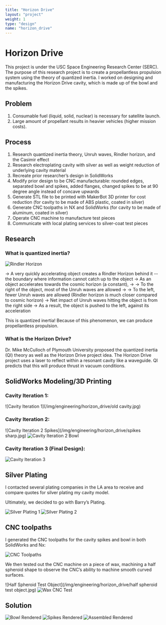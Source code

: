 ```yaml
---
title: "Horizon Drive"
layout: "project"
weight: 1
type: "design"
name: "horizon_drive"
---
```


# Horizon Drive

This project is under the USC Space Engineering Research Center (SERC). The purpose of this research project is to create a propellantless propulsion system using the theory of quantized inertia. I worked on designing and manufacturing the Horizon Drive cavity, which is made up of the bowl and the spikes.

## Problem

1) Consumable fuel (liquid, solid, nuclear) is necessary for satellite launch.
2) Large amount of propellant results in heavier vehicles (higher mission costs).


## Process

1) Research quantized inertia theory, Unruh waves, Rindler horizon, and the Casimir effect
2) Research electroplating cavity with silver as well as weight reduction of underlying cavity material
3) Recreate prior researcher’s design in SolidWorks
4) Modify prior design to be CNC manufacturable: rounded edges, separated bowl and spikes, added flanges, changed spikes to be at 90 degree angle instead of concave upwards
5) Generate STL file to be printed with MakerBot 3D printer for cost reduction (for cavity to be made of ABS plastic, coated in silver)
6) Generate CNC toolpaths in NX and SolidWorks (for cavity to be made of aluminum, coated in silver)
7) Operate CNC machine to manufacture test pieces
8) Communicate with local plating services to silver-coat test pieces

## Research

### What is quantized inertia?

![Rindler Horizon](/img/rindler.jpg)


→ A very quickly accelerating object creates a Rindler Horizon behind it -- the boundary where information cannot catch up to the object
→ As an object accelerates towards the cosmic horizon (a constant),
→ → To the right of the object, most of the Unruh waves are allowed
→ → To the left, fewer Unruh waves are allowed (Rindler horizon is much closer compared to cosmic horizon)
→ Net impact of Unruh waves hitting the object is from the right side
→ As a result, the object is pushed to the left, against its acceleration

This is quantized inertia! Because of this phenomenon, we can produce propellantless propulsion.


### What is the Horizon Drive?

Dr. Mike McCulloch of Plymouth University proposed the quantized inertia (QI) theory as well as the Horizon Drive project idea. The Horizon Drive project uses a laser to reflect within a resonant cavity like a waveguide. QI predicts that this will produce thrust in vacuum conditions.


## SolidWorks Modeling/3D Printing


### Cavity Iteration 1:
![Cavity Iteration 1](/img/engineering/horizon_drive/old cavity.jpg)


### Cavity Iteration 2:
![Cavity Iteration 2 Spikes](/img/engineering/horizon_drive/spikes sharp.jpg)
![Cavity Iteration 2 Bowl](/img/engineering/horizon_drive/bowl.jpg)



### Cavity Iteration 3 (Final Design):
![Cavity Iteration 3](/img/engineering/horizon_drive/cavityfinal.png)


## Silver Plating

I contacted several plating companies in the LA area to receive and compare quotes for silver plating my cavity model.

Ultimately, we decided to go with Barry’s Plating.

![Silver Plating 1](/img/IMG_3671.jpg)
![Silver Plating 2](/img/IMG_3672.jpg)

## CNC toolpaths

I generated the CNC toolpaths for the cavity spikes and bowl in both SolidWorks and Nx:

![CNC Toolpaths](/img/cnc.png)


We then tested out the CNC machine on a piece of wax, machining a half spheroid shape to observe the CNC’s ability to machine smooth curved surfaces.


![Half Spheroid Test Object](/img/engineering/horizon_drive/half spheroid test object.jpg)
![Wax CNC Test](/img/wax.png)

## Solution

![Bowl Rendered](/img/bowlrendered.png)
![Spikes Rendered](/img/spikesrendered.png)
![Assembled Rendered](/img/engineering/horizon_drive/main.png)
